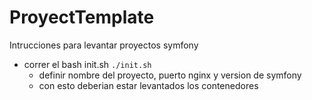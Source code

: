 # ProyectTemplate

Intrucciones para levantar proyectos symfony

- correr el bash init.sh
    `./init.sh`
    - definir nombre del proyecto, puerto nginx y version de symfony
    - con esto deberian estar levantados los contenedores 
